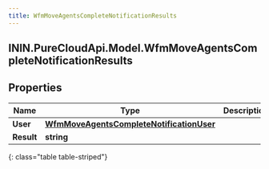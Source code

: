 ```yaml
---
title: WfmMoveAgentsCompleteNotificationResults
---
```

## ININ.PureCloudApi.Model.WfmMoveAgentsCompleteNotificationResults

## Properties

|Name | Type | Description | Notes|
|------------ | ------------- | ------------- | -------------|
| **User** | [**WfmMoveAgentsCompleteNotificationUser**](WfmMoveAgentsCompleteNotificationUser.html) |  | [optional] |
| **Result** | **string** |  | [optional] |
{: class="table table-striped"}


